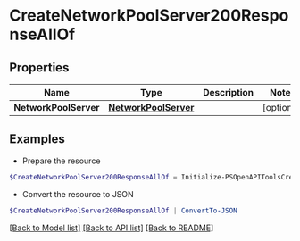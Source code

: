 # CreateNetworkPoolServer200ResponseAllOf
## Properties

Name | Type | Description | Notes
------------ | ------------- | ------------- | -------------
**NetworkPoolServer** | [**NetworkPoolServer**](NetworkPoolServer.md) |  | [optional] 

## Examples

- Prepare the resource
```powershell
$CreateNetworkPoolServer200ResponseAllOf = Initialize-PSOpenAPIToolsCreateNetworkPoolServer200ResponseAllOf  -NetworkPoolServer null
```

- Convert the resource to JSON
```powershell
$CreateNetworkPoolServer200ResponseAllOf | ConvertTo-JSON
```

[[Back to Model list]](../README.md#documentation-for-models) [[Back to API list]](../README.md#documentation-for-api-endpoints) [[Back to README]](../README.md)

